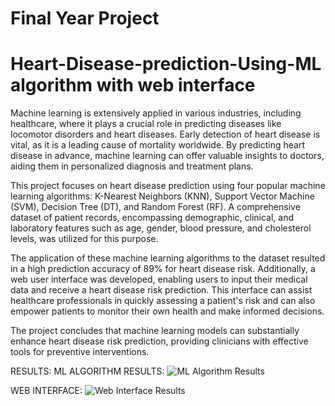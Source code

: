 # Final Year Project
# Heart-Disease-prediction-Using-ML algorithm with web interface

Machine learning is extensively applied in various industries, including healthcare, where it plays a crucial role in predicting diseases like locomotor disorders and heart diseases. Early detection of heart disease is vital, as it is a leading cause of mortality worldwide. By predicting heart disease in advance, machine learning can offer valuable insights to doctors, aiding them in personalized diagnosis and treatment plans.

This project focuses on heart disease prediction using four popular machine learning algorithms: K-Nearest Neighbors (KNN), Support Vector Machine (SVM), Decision Tree (DT), and Random Forest (RF). A comprehensive dataset of patient records, encompassing demographic, clinical, and laboratory features such as age, gender, blood pressure, and cholesterol levels, was utilized for this purpose.

The application of these machine learning algorithms to the dataset resulted in a high prediction accuracy of 89% for heart disease risk. Additionally, a web user interface was developed, enabling users to input their medical data and receive a heart disease risk prediction. This interface can assist healthcare professionals in quickly assessing a patient's risk and can also empower patients to monitor their own health and make informed decisions.

The project concludes that machine learning models can substantially enhance heart disease risk prediction, providing clinicians with effective tools for preventive interventions.

RESULTS:
ML ALGORITHM RESULTS:
![ML Algorithm Results](https://github.com/Hemanth1954/Heart-Disease-prediction-Using-ML/assets/97118214/f9cec6d9-35f1-48df-8131-e0281fe705ef)

WEB INTERFACE:
![Web Interface Results](https://github.com/Hemanth1954/Heart-Disease-prediction-Using-ML/assets/97118214/ffdf5062-2c02-43e1-b2e4-f74785e1830b)

